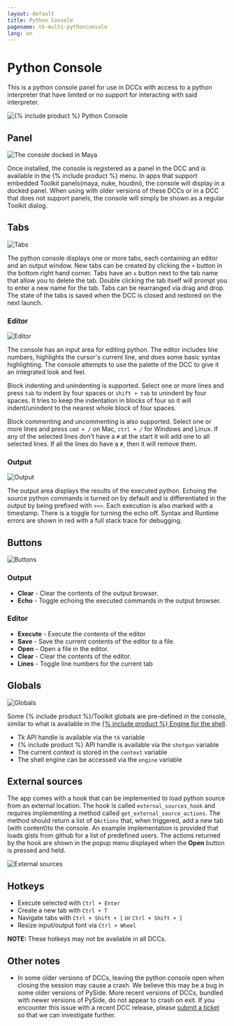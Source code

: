 ```yaml
---
layout: default
title: Python Console
pagename: tk-multi-pythonconsole
lang: en
---
```


# Python Console

This is a python console panel for use in DCCs with access to a python interpreter that have limited or no support for interacting with said interpreter.

![{% include product %} Python Console](../images/apps/multi-pythonconsole-python_console.png)

## Panel

![The console docked in Maya](../images/apps/multi-pythonconsole-docked.png)

Once installed, the console is registered as a panel in the DCC and is available in the {% include product %} menu. In apps that support embedded Toolkit panels(maya, nuke, houdini), the console will display in a docked panel. When using with older versions of these DCCs or in a DCC that does not support panels, the console will simply be shown as a regular Toolkit dialog.

## Tabs

![Tabs](../images/apps/multi-pythonconsole-tabs.png)

The python console displays one or more tabs, each containing an editor and an output window. New tabs can be created by clicking the `+` button in the bottom right hand corner. Tabs have an `x` button next to the tab name that allow you to delete the tab. Double clicking the tab itself will prompt you to enter a new name for the tab. Tabs can be rearranged via drag and drop. The state of the tabs is saved when the DCC is closed and restored on the next launch.

### Editor

![Editor](../images/apps/multi-pythonconsole-input.png)

The console has an input area for editing python. The editor includes line numbers, highlights the cursor's current line, and does some basic syntax highlighting. The console attempts to use the palette of the DCC to give it an integrated look and feel.

Block indenting and unindenting is supported. Select one or more lines and press `tab` to indent by four spaces or `shift + tab` to unindent by four spaces. It tries to keep the indentation in blocks of four so it will indent/unindent to the nearest whole block of four spaces.

Block commenting and uncommenting is also supported. Select one or more lines and press `cmd + /` on Mac, `ctrl + /` for Windows and Linux. If any of the selected lines don't have a `#` at the start it will add one to all selected lines. If all the lines do have a `#`, then it will remove them.

### Output

![Output](../images/apps/multi-pythonconsole-output.png)

The output area displays the results of the executed python. Echoing the source python commands is turned on by default and is differentiated in the output by being prefixed with `>>>`. Each execution is also marked with a timestamp. There is a toggle for turning the echo off. Syntax and Runtime errors are shown in red with a full stack trace for debugging.

## Buttons

![Buttons](../images/apps/multi-pythonconsole-buttons.png)

### Output

* **Clear** - Clear the contents of the output browser.
* **Echo** - Toggle echoing the executed commands in the output browser.

### Editor

* **Execute** - Execute the contents of the editor
* **Save** - Save the current contents of the editor to a file.
* **Open** - Open a file in the editor.
* **Clear** - Clear the contents of the editor.
* **Lines** - Toggle line numbers for the current tab

## Globals

![Globals](../images/apps/multi-pythonconsoleglobals.png)

Some {% include product %}/Toolkit globals are pre-defined in the console, similar to what is available in the [{% include product %} Engine for the shell](https://support.shotgunsoftware.com/entries/95441287).

 * Tk API handle is available via the `tk` variable
 * {% include product %} API handle is available via the `shotgun` variable
 * The current context is stored in the `context` variable
 * The shell engine can be accessed via the `engine` variable

## External sources

The app comes with a hook that can be implemented to load python source from an external location. The hook is called `external_sources_hook` and requires implementing a method called `get_external_source_actions`. The method should return a list of `QActions` that, when triggered, add a new tab (with content)to the console. An example implementation is provided that loads gists from github for a list of predefined users. The actions returned by the hook are shown in the popup menu displayed when the **Open** button is pressed and held.

![External sources](../images/apps/multi-pythonconsole-external_sources.png)

## Hotkeys

* Execute selected with `Ctrl + Enter`
* Create a new tab with `Ctrl + T`
* Navigate tabs with `Ctrl + Shift + [` or `Ctrl + Shift + ]`
* Resize input/output font via `Ctrl + Wheel`

**NOTE:** These hotkeys may not be available in all DCCs.

## Other notes

* In some older versions of DCCs, leaving the python console open when closing the session may cause a crash. We believe this may be a bug in some older versions of PySide. More recent versions of DCCs, bundled with newer versions of PySide, do not appear to crash on exit. If you encounter this issue with a recent DCC release, please [submit a ticket](https://knowledge.autodesk.com/contact-support) so that we can investigate further.